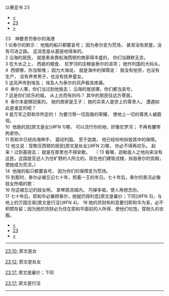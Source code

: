 ﻿





 以赛亚书 23




* [<](bible/ISA22.md)
* [23](bible/ISA.md)
* [>](bible/ISA24.md)



 
23　神要责罚泰尔的海港  
1 论泰尔的默示： 他施的船只都要哀号； 因为泰尔变为荒场， 甚至没有房屋，没有可进之路。 这消息是从基提地得来的。  
2 沿海的居民， 就是素来靠航海西顿的商家得丰盛的， 你们当静默无言。  
3 在大水之上， 西曷的粮食、 尼罗河的庄稼是泰尔的进项； 她作列国的大码头。  
4  西顿哪，你当惭愧； 因为大海说， 就是海中的保障说： 我没有劬劳，也没有生产， 没有养育男子，也没有抚养童女。  
5 这风声传到埃及； 埃及人为泰尔的风声极其疼痛。  
6  泰尔人哪，你们当过到他施去； 沿海的居民哪，你们都当哀号。  
7 这是你们欢乐的城， 从上古而有的吗？ 其中的居民往远方寄居。  
8  泰尔本是赐冠冕的。 她的商家是王子； 她的买卖人是世上的尊贵人。 遭遇如此是谁定的呢？  
9 是万军之耶和华所定的！ 为要污辱一切高傲的荣耀， 使地上一切的尊贵人被藐视。  
10  他施的民[原文是女](#FN
1)哪， 可以流行你的地，好像尼罗河； 不再有腰带拘紧你。  
11 耶和华已经向海伸手， 震动列国。 至于迦南， 他已经吩咐拆毁其中的保障。  
12 他又说：受欺压西顿的居民[原文是处女](#FN
2)哪， 你必不得再欢乐。 起来！过到基提去； 就是在那里也不得安歇。    （ 
13 看哪，迦勒底人之地向来没有这民，这国是亚述人为住旷野的人所立的。现在他们建筑戍楼，拆毁泰尔的宫殿，使她成为荒凉。）  
14  他施的船只都要哀号， 因为你们的保障变为荒场。  
15 到那时，泰尔必被忘记七十年，照着一王的年日。七十年后，泰尔的景况必像妓女所唱的歌：  
16 你这被忘记的妓女啊， 拿琴周流城内， 巧弹多唱，使人再想念你。  
17 七十年后，耶和华必眷顾泰尔，她就仍得利息[原文是雇价；下同](#FN
3)，与地上的万国交易[原文是行淫](#FN
4)。 
18 她的货财和利息要归耶和华为圣，必不积攒存留；因为她的货财必为住在耶和华面前的人所得，使他们吃饱，穿耐久的衣服。 
* [<](bible/ISA22.md)
* [23](bible/ISA.md)
* [>](bible/ISA24.md)





---


[23:10:](#V10)
原文是女


[23:12:](#V12)
原文是处女


[23:17:](#V17)
原文是雇价；下同


[23:17:](#V17)
原文是行淫




---









